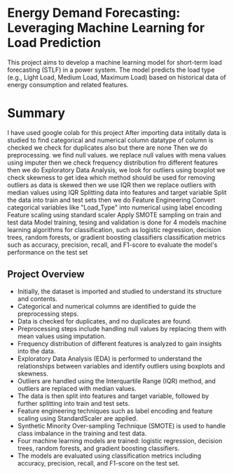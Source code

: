 # Energy Demand Forecasting: Leveraging Machine Learning for Load Prediction

This project aims to develop a machine learning model for short-term load forecasting (STLF) in a power system. The model predicts the load type (e.g., Light Load, Medium Load, Maximum Load) based on historical data of energy consumption and related features.

# Summary
I have used google colab for this project
After importing data intitally data is studied to find categorical and numerical column
datatype of column is checked
we check for duplicates also but there are none
Then we do preprocessing.
we find null values.
we replace null values with mena values using imputer
then we check frequency distribution fro different features
then we do Exploratory Data Analysis, we look for outliers using boxplot
we check skewness to get idea which method should be used for removing outliers
as data is skewed then we use IQR
then we replace outliers with median values using IQR
Splitting data into features and target variable
Split the data into train and test sets
then we do Feature Engineering
Convert categorical variables like "Load_Type" into numerical using label encoding
Feature scaling using standard scaler
Apply SMOTE sampling on train and test data
Model training, tesing and validation is done for 4 models
machine learning algorithms for classification, 
such as logistic regression, decision trees, random forests, or gradient boosting classifiers
classification metrics such as accuracy, precision, recall, and F1-score to evaluate the model's performance on the test set

## Project Overview

- Initially, the dataset is imported and studied to understand its structure and contents.
- Categorical and numerical columns are identified to guide the preprocessing steps.
- Data is checked for duplicates, and no duplicates are found.
- Preprocessing steps include handling null values by replacing them with mean values using imputation.
- Frequency distribution of different features is analyzed to gain insights into the data.
- Exploratory Data Analysis (EDA) is performed to understand the relationships between variables and identify outliers using boxplots and skewness.
- Outliers are handled using the Interquartile Range (IQR) method, and outliers are replaced with median values.
- The data is then split into features and target variable, followed by further splitting into train and test sets.
- Feature engineering techniques such as label encoding and feature scaling using StandardScaler are applied.
- Synthetic Minority Over-sampling Technique (SMOTE) is used to handle class imbalance in the training and test data.
- Four machine learning models are trained: logistic regression, decision trees, random forests, and gradient boosting classifiers.
- The models are evaluated using classification metrics including accuracy, precision, recall, and F1-score on the test set.


